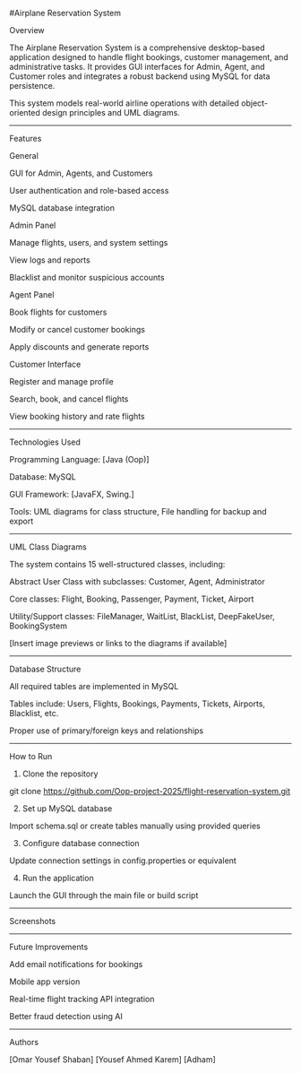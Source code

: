 #Airplane Reservation System

Overview

The Airplane Reservation System is a comprehensive desktop-based application designed to handle flight bookings, customer management, and administrative tasks.
 It provides GUI interfaces for Admin, Agent, and Customer roles and integrates a robust backend using MySQL for data persistence.

This system models real-world airline operations with detailed object-oriented design principles and UML diagrams.


---

Features

General

GUI for Admin, Agents, and Customers

User authentication and role-based access

MySQL database integration


Admin Panel

Manage flights, users, and system settings

View logs and reports

Blacklist and monitor suspicious accounts


Agent Panel

Book flights for customers

Modify or cancel customer bookings

Apply discounts and generate reports


Customer Interface

Register and manage profile

Search, book, and cancel flights

View booking history and rate flights



---

Technologies Used

Programming Language: [Java (Oop)]

Database: MySQL

GUI Framework: [JavaFX, Swing.]

Tools: UML diagrams for class structure, File handling for backup and export



---

UML Class Diagrams

The system contains 15 well-structured classes, including:

Abstract User Class with subclasses: Customer, Agent, Administrator

Core classes: Flight, Booking, Passenger, Payment, Ticket, Airport

Utility/Support classes: FileManager, WaitList, BlackList, DeepFakeUser, BookingSystem


[Insert image previews or links to the diagrams if available]


---

Database Structure

All required tables are implemented in MySQL

Tables include: Users, Flights, Bookings, Payments, Tickets, Airports, Blacklist, etc.

Proper use of primary/foreign keys and relationships



---

How to Run

1. Clone the repository

git clone https://github.com/Oop-project-2025/flight-reservation-system.git


2. Set up MySQL database

Import schema.sql or create tables manually using provided queries



3. Configure database connection

Update connection settings in config.properties or equivalent



4. Run the application

Launch the GUI through the main file or build script





---

Screenshots




---

Future Improvements

Add email notifications for bookings

Mobile app version

Real-time flight tracking API integration

Better fraud detection using AI



---

Authors

[Omar Yousef Shaban]
[Yousef Ahmed Karem]
[Adham]

